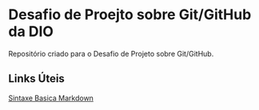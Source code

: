 # Desafio de Proejto sobre Git/GitHub da DIO
Repositório criado para o Desafio de Projeto sobre Git/GitHub.

## Links Úteis
[Sintaxe Basica Markdown](https://www.markdownguide.org/basic-syntax/)
